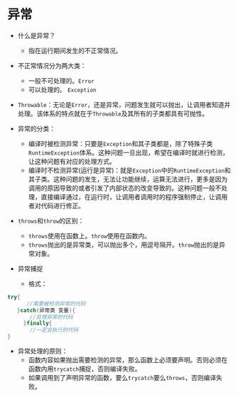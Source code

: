 # 异常
* 什么是异常？
  * 指在运行期间发生的不正常情况。


* 不正常情况分为两大类：
  * 一般不可处理的。`Error`
  * 可以处理的。 `Exception`


* `Throwable`：无论是`Error`，还是异常，问题发生就可以抛出，让调用者知道并处理。该体系的特点就在于`Throwable`及其所有的子类都具有可抛性。


* 异常的分类：
  * 编译时被检测异常：只要是`Exception`和其子类都是，除了特殊子类`RuntimeException`体系。这种问题一旦出现，希望在编译时就进行检测，让这种问题有对应的处理方式。
  * 编译时不检测异常(运行是异常)：就是`Exception`中的`RuntimeException`和其子类。这种问题的发生，无法让功能继续，运算无法进行，更多是因为调用的原因导致的或者引发了内部状态的改变导致的。这种问题一般不处理，直接编译通过，在运行时，让调用者调用时的程序强制停止，让调用者对代码进行修正。


* `throws`和`throw`的区别：
  * `throws`使用在函数上。`throw`使用在函数内。
  * `throws`抛出的是异常类，可以抛出多个，用逗号隔开。`throw`抛出的是异常对象。


* 异常捕捉
  * 格式：


```java
try{
      //需要被检测异常的代码
   }catch(异常类 变量){
       //处理异常的代码
     }finally{
       //一定会执行的代码
}
```


* 异常处理的原则：
  * 函数内容如果抛出需要检测的异常，那么函数上必须要声明。否则必须在函数内用`trycatch`捕捉，否则编译失败。
  * 如果调用到了声明异常的函数，要么`trycatch`要么`throws`，否则编译失败。


